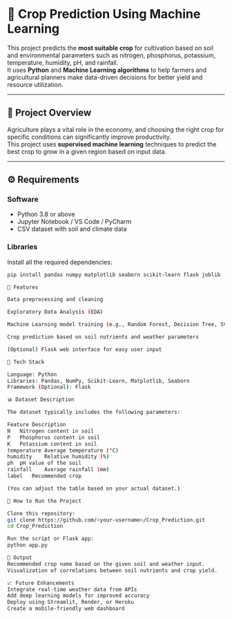 # 🌾 Crop Prediction Using Machine Learning

This project predicts the **most suitable crop** for cultivation based on soil and environmental parameters such as nitrogen, phosphorus, potassium, temperature, humidity, pH, and rainfall.  
It uses **Python** and **Machine Learning algorithms** to help farmers and agricultural planners make data-driven decisions for better yield and resource utilization.

---

## 🧠 Project Overview

Agriculture plays a vital role in the economy, and choosing the right crop for specific conditions can significantly improve productivity.  
This project uses **supervised machine learning** techniques to predict the best crop to grow in a given region based on input data.

---

## ⚙️ Requirements

### Software
- Python 3.8 or above  
- Jupyter Notebook / VS Code / PyCharm  
- CSV dataset with soil and climate data  

### Libraries
Install all the required dependencies:
```bash
pip install pandas numpy matplotlib seaborn scikit-learn flask joblib

🧩 Features

Data preprocessing and cleaning

Exploratory Data Analysis (EDA)

Machine Learning model training (e.g., Random Forest, Decision Tree, SVM, etc.)

Crop prediction based on soil nutrients and weather parameters

(Optional) Flask web interface for easy user input

🧠 Tech Stack

Language: Python
Libraries: Pandas, NumPy, Scikit-Learn, Matplotlib, Seaborn
Framework (Optional): Flask

📊 Dataset Description

The dataset typically includes the following parameters:

Feature	Description
N	Nitrogen content in soil
P	Phosphorus content in soil
K	Potassium content in soil
temperature	Average temperature (°C)
humidity	Relative humidity (%)
ph	pH value of the soil
rainfall	Average rainfall (mm)
label	Recommended crop

(You can adjust the table based on your actual dataset.)

🚀 How to Run the Project

Clone this repository:
git clone https://github.com/<your-username>/Crop_Prediction.git
cd Crop_Prediction

Run the script or Flask app:
python app.py

🏁 Output
Recommended crop name based on the given soil and weather input.
Visualization of correlations between soil nutrients and crop yield.

📈 Future Enhancements
Integrate real-time weather data from APIs
Add deep learning models for improved accuracy
Deploy using Streamlit, Render, or Heroku
Create a mobile-friendly web dashboard

